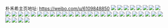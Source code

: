 朴禾希主页地址: https://weibo.com/u/6109848850 
![](https://wx4.sinaimg.cn/mw2000/006FuiNcly1h95gljobn9j32ak323u10.jpg) 
![](https://wx4.sinaimg.cn/mw2000/006FuiNcly1h8xbfzpe6mj31yk2m3u0y.jpg) 
![](https://wx4.sinaimg.cn/mw2000/006FuiNcly1h8xbg5gvdbj320t2p2x6q.jpg) 
![](https://wx4.sinaimg.cn/mw2000/006FuiNcly1h8xbfwkhpbj31z02moqv6.jpg) 
![](https://wx4.sinaimg.cn/mw2000/006FuiNcly1h8xbg2l1vzj31xi2kpkjm.jpg) 
![](https://wx4.sinaimg.cn/mw2000/006FuiNcly1h8w56o9sycj32122peb2b.jpg) 
![](https://wx4.sinaimg.cn/mw2000/006FuiNcly1h8w56jqb5wj321s2qd4qr.jpg) 
![](https://wx4.sinaimg.cn/mw2000/006FuiNcly1h8w56sskjsj322a2r1b2c.jpg) 
![](https://wx4.sinaimg.cn/mw2000/006FuiNcly1h8w56c5wsaj329730ahdw.jpg) 
![](https://wx4.sinaimg.cn/mw2000/006FuiNcly1h8w56wwlsbj31y82lnu0z.jpg) 
![](https://wx4.sinaimg.cn/mw2000/006FuiNcly1h8w56gepdcj32672w91l0.jpg) 
![](https://wx4.sinaimg.cn/mw2000/006FuiNcly1h8w5665hpvj327z2ymhdw.jpg) 
![](https://wx4.sinaimg.cn/mw2000/006FuiNcly1h8uj2nyns3j31r92cbqv6.jpg) 
![](https://wx4.sinaimg.cn/mw2000/006FuiNcly1h8uj2qjkf9j31qx2eaqv6.jpg) 
![](https://wx4.sinaimg.cn/mw2000/006FuiNcly1h8uj2teva6j31sc2dse83.jpg) 
![](https://wx4.sinaimg.cn/mw2000/006FuiNcly1h8uj2htn3dj31sc2dsx6q.jpg) 
![](https://wx4.sinaimg.cn/mw2000/006FuiNcly1h8ujbvhsu9j31sc2ds7wj.jpg) 
![](https://wx4.sinaimg.cn/mw2000/006FuiNcly1h8uj2vylqij31p829nb2a.jpg) 
![](https://wx4.sinaimg.cn/mw2000/006FuiNcly1h8qxfcc6sqj31sc2ds7wi.jpg) 
![](https://wx4.sinaimg.cn/mw2000/006FuiNcly1h8qxfiu92bj32a131db2b.jpg) 
![](https://wx4.sinaimg.cn/mw2000/006FuiNcly1h8qxffsycbj31qy2bx7wi.jpg) 
![](https://wx4.sinaimg.cn/mw2000/006FuiNcly1h8qxg6trajj324w36cu0z.jpg) 
![](https://wx4.sinaimg.cn/mw2000/006FuiNcly1h8qxgkq8fbj31u21u2kjl.jpg) 
![](https://wx4.sinaimg.cn/mw2000/006FuiNcly1h8qxgayvw2j324336c4qr.jpg) 
![](https://wx4.sinaimg.cn/mw2000/006FuiNcly1h8qxgdsstij31sc2f4x6p.jpg) 
![](https://wx4.sinaimg.cn/mw2000/006FuiNcly1h8qxgep3kvj32842844qq.jpg) 
![](https://wx4.sinaimg.cn/mw2000/006FuiNcly1h8qxgm9uenj32c02c0x6q.jpg) 
![](https://wx4.sinaimg.cn/mw2000/006FuiNcly1h8qxgi6v3ej321o2q8npe.jpg) 
![](https://wx4.sinaimg.cn/mw2000/006FuiNcly1h8mefkvhjnj31hc0u0nj3.jpg) 
![](https://wx4.sinaimg.cn/mw2000/006FuiNcly1h8eux6rua4j322h2rbx6r.jpg) 
![](https://wx4.sinaimg.cn/mw2000/006FuiNcly1h8euwq2nvyj32c03407wl.jpg) 
![](https://wx4.sinaimg.cn/mw2000/006FuiNcly1h8euxj5gc1j32c02c07wj.jpg) 
![](https://wx4.sinaimg.cn/mw2000/006FuiNcly1h8euxmg1uuj32c02c0b2b.jpg) 
![](https://wx4.sinaimg.cn/mw2000/006FuiNcly1h8euwg2csyj32432thx6q.jpg) 
![](https://wx4.sinaimg.cn/mw2000/006FuiNcly1h8euwtwwobj32482tnu0y.jpg) 
![](https://wx4.sinaimg.cn/mw2000/006FuiNcly1h8euwhx74qj31l736c4qq.jpg) 
![](https://wx4.sinaimg.cn/mw2000/006FuiNcly1h8euxrgderj33402c0qv8.jpg) 
